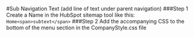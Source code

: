 #Sub Navigation Text (add line of text under parent navigation)
###Step 1
Create a Name in the HubSpot sitemap tool like this: `Home<span>subtext</span>`
###Step 2
Add the accompanying CSS to the bottom of the menu section in the CompanyStyle.css file
